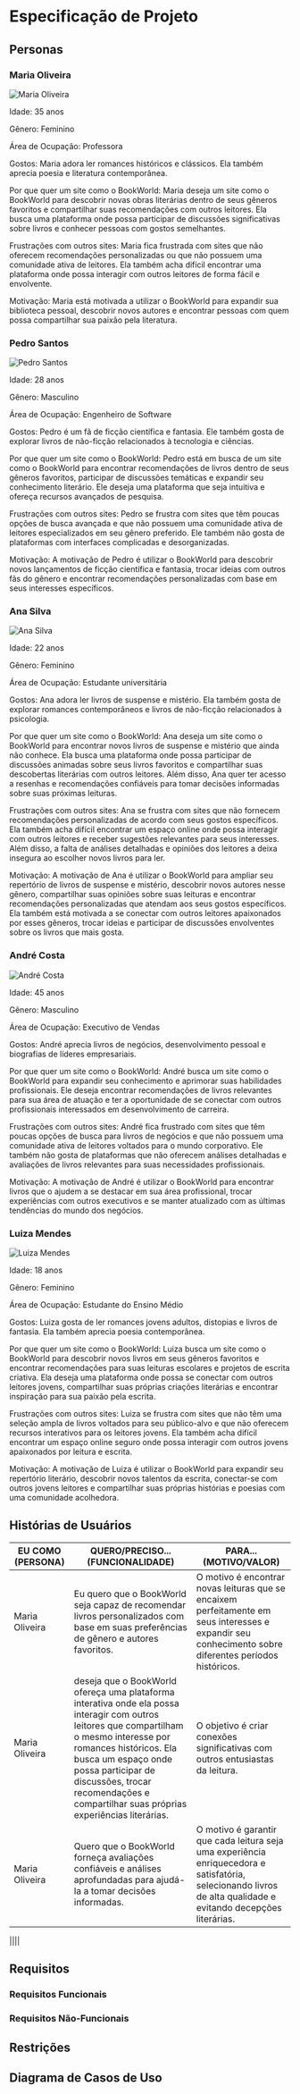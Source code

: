 # Especificação de Projeto

## Personas
### Maria Oliveira
![Maria Oliveira](https://github.com/RicardoSiqueira01/BookWorld/assets/106103247/82d675d6-2443-4b08-9feb-9f186488efc3)

Idade: 35 anos

Gênero: Feminino

Área de Ocupação: Professora

Gostos: Maria adora ler romances históricos e clássicos. Ela também aprecia poesia e literatura contemporânea.

Por que quer um site como o BookWorld: Maria deseja um site como o BookWorld para descobrir novas obras literárias dentro de seus gêneros favoritos e compartilhar suas recomendações com outros leitores. Ela busca uma plataforma onde possa participar de discussões significativas sobre livros e conhecer pessoas com gostos semelhantes.

Frustrações com outros sites: Maria fica frustrada com sites que não oferecem recomendações personalizadas ou que não possuem uma comunidade ativa de leitores. Ela também acha difícil encontrar uma plataforma onde possa interagir com outros leitores de forma fácil e envolvente.

Motivação: Maria está motivada a utilizar o BookWorld para expandir sua biblioteca pessoal, descobrir novos autores e encontrar pessoas com quem possa compartilhar sua paixão pela literatura.

### Pedro Santos
![Pedro Santos](https://github.com/RicardoSiqueira01/BookWorld/assets/106103247/43895c50-2aef-4ac7-bc80-8c2cd8a19460)

Idade: 28 anos

Gênero: Masculino

Área de Ocupação: Engenheiro de Software

Gostos: Pedro é um fã de ficção científica e fantasia. Ele também gosta de explorar livros de não-ficção relacionados à tecnologia e ciências.

Por que quer um site como o BookWorld: Pedro está em busca de um site como o BookWorld para encontrar recomendações de livros dentro de seus gêneros favoritos, participar de discussões temáticas e expandir seu conhecimento literário. Ele deseja uma plataforma que seja intuitiva e ofereça recursos avançados de pesquisa.

Frustrações com outros sites: Pedro se frustra com sites que têm poucas opções de busca avançada e que não possuem uma comunidade ativa de leitores especializados em seu gênero preferido. Ele também não gosta de plataformas com interfaces complicadas e desorganizadas.

Motivação: A motivação de Pedro é utilizar o BookWorld para descobrir novos lançamentos de ficção científica e fantasia, trocar ideias com outros fãs do gênero e encontrar recomendações personalizadas com base em seus interesses específicos.

### Ana Silva
![Ana Silva](https://github.com/RicardoSiqueira01/BookWorld/assets/106103247/2f1ae8e7-8b7d-4b57-a5b5-50e6d693085a)

Idade: 22 anos

Gênero: Feminino

Área de Ocupação: Estudante universitária

Gostos: Ana adora ler livros de suspense e mistério. Ela também gosta de explorar romances contemporâneos e livros de não-ficção relacionados à psicologia.

Por que quer um site como o BookWorld: Ana deseja um site como o BookWorld para encontrar novos livros de suspense e mistério que ainda não conhece. Ela busca uma plataforma onde possa participar de discussões animadas sobre seus livros favoritos e compartilhar suas descobertas literárias com outros leitores. Além disso, Ana quer ter acesso a resenhas e recomendações confiáveis para tomar decisões informadas sobre suas próximas leituras.

Frustrações com outros sites: Ana se frustra com sites que não fornecem recomendações personalizadas de acordo com seus gostos específicos. Ela também acha difícil encontrar um espaço online onde possa interagir com outros leitores e receber sugestões relevantes para seus interesses. Além disso, a falta de análises detalhadas e opiniões dos leitores a deixa insegura ao escolher novos livros para ler.

Motivação: A motivação de Ana é utilizar o BookWorld para ampliar seu repertório de livros de suspense e mistério, descobrir novos autores nesse gênero, compartilhar suas opiniões sobre suas leituras e encontrar recomendações personalizadas que atendam aos seus gostos específicos. Ela também está motivada a se conectar com outros leitores apaixonados por esses gêneros, trocar ideias e participar de discussões envolventes sobre os livros que mais gosta.

### André Costa
![André Costa](https://github.com/RicardoSiqueira01/BookWorld/assets/106103247/0bc50d24-e305-486b-b978-ca4b59ee584c)

Idade: 45 anos

Gênero: Masculino

Área de Ocupação: Executivo de Vendas

Gostos: André aprecia livros de negócios, desenvolvimento pessoal e biografias de líderes empresariais.

Por que quer um site como o BookWorld: André busca um site como o BookWorld para expandir seu conhecimento e aprimorar suas habilidades profissionais. Ele deseja encontrar recomendações de livros relevantes para sua área de atuação e ter a oportunidade de se conectar com outros profissionais interessados em desenvolvimento de carreira.

Frustrações com outros sites: André fica frustrado com sites que têm poucas opções de busca para livros de negócios e que não possuem uma comunidade ativa de leitores voltados para o mundo corporativo. Ele também não gosta de plataformas que não oferecem análises detalhadas e avaliações de livros relevantes para suas necessidades profissionais.

Motivação: A motivação de André é utilizar o BookWorld para encontrar livros que o ajudem a se destacar em sua área profissional, trocar experiências com outros executivos e se manter atualizado com as últimas tendências do mundo dos negócios.

### Luiza Mendes
![Luiza Mendes](https://github.com/RicardoSiqueira01/BookWorld/assets/106103247/997663e0-6c7a-48cd-91f4-92b22e409e4e)

Idade: 18 anos

Gênero: Feminino

Área de Ocupação: Estudante do Ensino Médio

Gostos: Luiza gosta de ler romances jovens adultos, distopias e livros de fantasia. Ela também aprecia poesia contemporânea.

Por que quer um site como o BookWorld: Luiza busca um site como o BookWorld para descobrir novos livros em seus gêneros favoritos e encontrar recomendações para suas leituras escolares e projetos de escrita criativa. Ela deseja uma plataforma onde possa se conectar com outros leitores jovens, compartilhar suas próprias criações literárias e encontrar inspiração para sua paixão pela escrita.

Frustrações com outros sites: Luiza se frustra com sites que não têm uma seleção ampla de livros voltados para seu público-alvo e que não oferecem recursos interativos para os leitores jovens. Ela também acha difícil encontrar um espaço online seguro onde possa interagir com outros jovens apaixonados por leitura e escrita.

Motivação: A motivação de Luiza é utilizar o BookWorld para expandir seu repertório literário, descobrir novos talentos da escrita, conectar-se com outros jovens leitores e compartilhar suas próprias histórias e poesias com uma comunidade acolhedora.

## Histórias de Usuários
|EU COMO (PERSONA)|QUERO/PRECISO...(FUNCIONALIDADE)|PARA...(MOTIVO/VALOR)|
| --- | --- | --- |
|Maria Oliveira|Eu quero que o BookWorld seja capaz de recomendar livros personalizados com base em suas preferências de gênero e autores favoritos. |O motivo é encontrar novas leituras que se encaixem perfeitamente em seus interesses e expandir seu conhecimento sobre diferentes períodos históricos.|
|Maria Oliveira|deseja que o BookWorld ofereça uma plataforma interativa onde ela possa interagir com outros leitores que compartilham o mesmo interesse por romances históricos. Ela busca um espaço onde possa participar de discussões, trocar recomendações e compartilhar suas próprias experiências literárias.|O objetivo é criar conexões significativas com outros entusiastas da leitura.|
|Maria Oliveira|Quero que o BookWorld forneça avaliações confiáveis e análises aprofundadas para ajudá-la a tomar decisões informadas.|O motivo é garantir que cada leitura seja uma experiência enriquecedora e satisfatória, selecionando livros de alta qualidade e evitando decepções literárias.|

||||

## Requisitos

### Requisitos Funcionais

### Requisitos Não-Funcionais

## Restrições

## Diagrama de Casos de Uso
